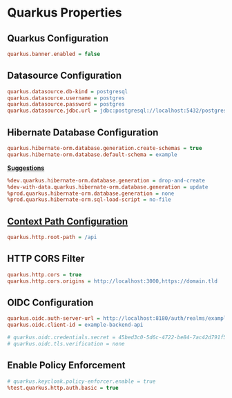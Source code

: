 # Quarkus Properties

## Quarkus Configuration

```ini
quarkus.banner.enabled = false
```

<!-- ##

```ini
%dev.quarkus.http.port=8080
quarkus.http.port=8080

quarkus.http.cors=true
``` -->

<!-- ##

```ini
quarkus.log.category."org.apache.kafka.common.utils".level=DEBUG
quarkus.log.category."org.apache.kafka.common.utils".level=WARN
quarkus.log.category."org.apache.kafka.clients.admin".level=ERROR
``` -->

## Datasource Configuration

```ini
quarkus.datasource.db-kind = postgresql
quarkus.datasource.username = postgres
quarkus.datasource.password = postgres
quarkus.datasource.jdbc.url = jdbc:postgresql://localhost:5432/postgres
```

## Hibernate Database Configuration

```ini
quarkus.hibernate-orm.database.generation.create-schemas = true
quarkus.hibernate-orm.database.default-schema = example
```

[**Suggestions**](https://quarkus.io/blog/hibernate-orm-config-profiles/)

```ini
%dev.quarkus.hibernate-orm.database.generation = drop-and-create
%dev-with-data.quarkus.hibernate-orm.database.generation = update
%prod.quarkus.hibernate-orm.database.generation = none
%prod.quarkus.hibernate-orm.sql-load-script = no-file
```

## [Context Path Configuration](https://quarkus.io/guides/http-reference#configuring-the-context-path)

```ini
quarkus.http.root-path = /api
```

## HTTP CORS Filter

```ini
quarkus.http.cors = true
quarkus.http.cors.origins = http://localhost:3000,https://domain.tld
```

## OIDC Configuration

```ini
quarkus.oidc.auth-server-url = http://localhost:8180/auth/realms/example
quarkus.oidc.client-id = example-backend-api

# quarkus.oidc.credentials.secret = 45bed3c0-5d6c-4722-be84-7ac42d791f5e
# quarkus.oidc.tls.verification = none
```

## Enable Policy Enforcement

```ini
# quarkus.keycloak.policy-enforcer.enable = true
%test.quarkus.http.auth.basic = true
```
